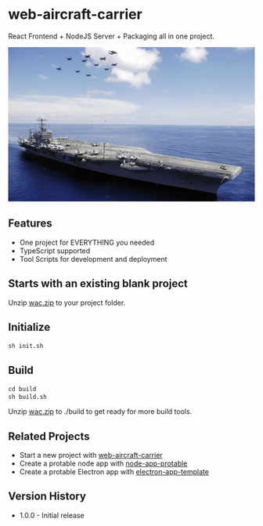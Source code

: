 # web-aircraft-carrier

React Frontend + NodeJS Server + Packaging all in one project.

![](./docs/assets/banner.webp)

## Features

- One project for EVERYTHING you needed
- TypeScript supported
- Tool Scripts for development and deployment

## Starts with an existing blank project

Unzip [wac.zip](https://github.com/yuri2peter/web-aircraft-carrier/releases/download/v1.0.0/wac.zip) to your project folder.

## Initialize

```
sh init.sh
```

## Build

```
cd build
sh build.sh
```

Unzip [wac.zip](https://github.com/yuri2peter/web-aircraft-carrier/releases/download/v1.0.0/build.zip) to ./build to get ready for more build tools.

## Related Projects

- Start a new project with [web-aircraft-carrier](https://github.com/yuri2peter/web-aircraft-carrier)
- Create a protable node app with [node-app-protable](https://github.com/yuri2peter/node-app-portable)
- Create a protable Electron app with [electron-app-template](https://github.com/yuri2peter/electron-app-template)

## Version History

- 1.0.0 - Initial release
